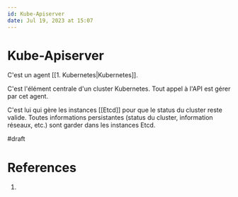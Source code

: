 ```yaml
---
id: Kube-Apiserver
date: Jul 19, 2023 at 15:07
---
```


# Kube-Apiserver

C'est un agent [[1. Kubernetes|Kubernetes]].

C'est l'élément centrale d'un cluster Kubernetes. Tout appel à l'API est gérer par cet agent.

C'est lui qui gère les instances [[Etcd]] pour que le status du cluster reste valide. Toutes informations persistantes (status du cluster, information réseaux, etc.) sont garder dans les instances Etcd.

#draft 

# References
1. 